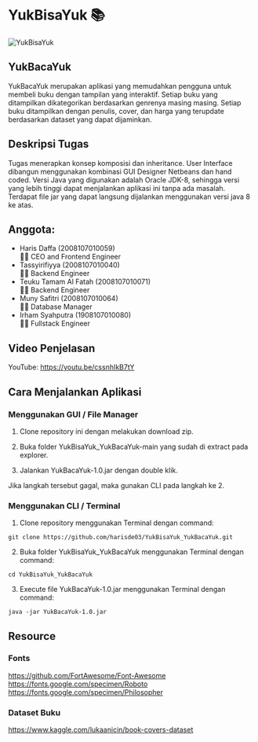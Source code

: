 # YukBisaYuk 📚
![YukBisaYuk](https://github.com/harisde03/YukBisaYuk_YukBacaYuk/tree/main/UI%20Design/YBY.png)

## YukBacaYuk
YukBacaYuk merupakan aplikasi yang memudahkan pengguna untuk membeli buku dengan tampilan yang interaktif. Setiap buku yang ditampilkan dikategorikan berdasarkan genrenya masing masing. Setiap buku ditampilkan dengan penulis, cover, dan harga yang terupdate berdasarkan dataset yang dapat dijaminkan.

## Deskripsi Tugas
Tugas menerapkan konsep komposisi dan inheritance. User Interface dibangun menggunakan kombinasi GUI Designer Netbeans dan hand coded. Versi Java yang digunakan adalah Oracle JDK-8, sehingga versi yang lebih tinggi dapat menjalankan aplikasi ini tanpa ada masalah. Terdapat file jar yang dapat langsung dijalankan menggunakan versi java 8 ke atas.

## Anggota:
- Haris Daffa (2008107010059)  
🧑‍💻 CEO and Frontend Engineer
- Tassyirifiyya (2008107010040)  
👩‍💻 Backend Engineer
- Teuku Tamam Al Fatah (2008107010071)  
🧑‍💻 Backend Engineer
- Muny Safitri (2008107010064)  
👩‍💻 Database Manager
- Irham Syahputra (1908107010080)  
🧑‍💻 Fullstack Engineer

## Video Penjelasan
YouTube: https://youtu.be/cssnhIkB7tY

## Cara Menjalankan Aplikasi
### Menggunakan GUI / File Manager
1. Clone repository ini dengan melakukan download zip.

2. Buka folder YukBisaYuk_YukBacaYuk-main yang sudah di extract pada explorer.

3. Jalankan YukBacaYuk-1.0.jar dengan double klik.

Jika langkah tersebut gagal, maka gunakan CLI pada langkah ke 2.

### Menggunakan CLI / Terminal
1. Clone repository menggunakan Terminal dengan command:
```
git clone https://github.com/harisde03/YukBisaYuk_YukBacaYuk.git
```

2. Buka folder YukBisaYuk_YukBacaYuk menggunakan Terminal dengan command:
```
cd YukBisaYuk_YukBacaYuk
```

3. Execute file YukBacaYuk-1.0.jar menggunakan Terminal dengan command:
```
java -jar YukBacaYuk-1.0.jar
```

## Resource
### Fonts
https://github.com/FortAwesome/Font-Awesome  
https://fonts.google.com/specimen/Roboto  
https://fonts.google.com/specimen/Philosopher  

### Dataset Buku
https://www.kaggle.com/lukaanicin/book-covers-dataset
